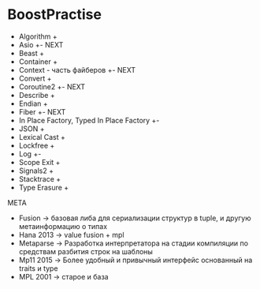 # BoostPractise
- Algorithm +
- Asio +- NEXT
- Beast +
- Container +
- Context - часть файберов +- NEXT
- Convert +
- Coroutine2 +- NEXT
- Describe +
- Endian +
- Fiber +- NEXT  
- In Place Factory, Typed In Place Factory +-
- JSON +
- Lexical Cast  +
- Lockfree +
- Log +-
- Scope Exit +
- Signals2 +
- Stacktrace +  
- Type Erasure +

META
- Fusion -> базовая либа для сериализации структур в tuple, и другую метаинформацию о типах
- Hana 2013 -> value fusion + mpl 
- Metaparse -> Разработка интерпретатора на стадии компиляции по средствам разбития строк на шаблоны
- Mp11 2015 -> Более удобный и привычный интерфейс основанный на traits и type
- MPL 2001 -> старое и база


